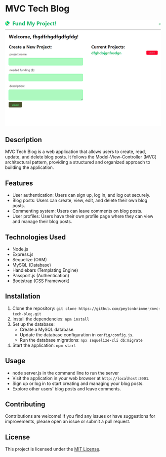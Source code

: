 # MVC Tech Blog
![alt text](screenshot)
## Description
MVC Tech Blog is a web application that allows users to create, read, update, and delete blog posts. It follows the Model-View-Controller (MVC) architectural pattern, providing a structured and organized approach to building the application.

## Features
- User authentication: Users can sign up, log in, and log out securely.
- Blog posts: Users can create, view, edit, and delete their own blog posts.
- Commenting system: Users can leave comments on blog posts.
- User profiles: Users have their own profile page where they can view and manage their blog posts.

## Technologies Used
- Node.js
- Express.js
- Sequelize (ORM)
- MySQL (Database)
- Handlebars (Templating Engine)
- Passport.js (Authentication)
- Bootstrap (CSS Framework)

## Installation
1. Clone the repository: `git clone https://github.com/peytonbrimmer/mvc-tech-blog.git`
2. Install the dependencies: `npm install`
3. Set up the database:
    - Create a MySQL database.
    - Update the database configuration in `config/config.js`.
    - Run the database migrations: `npx sequelize-cli db:migrate`
4. Start the application: `npm start`

## Usage
- node server.js in the command line to run the server
- Visit the application in your web browser at `http://localhost:3001`.
- Sign up or log in to start creating and managing your blog posts.
- Explore other users' blog posts and leave comments.

## Contributing
Contributions are welcome! If you find any issues or have suggestions for improvements, please open an issue or submit a pull request.

## License
This project is licensed under the [MIT License](LICENSE).
